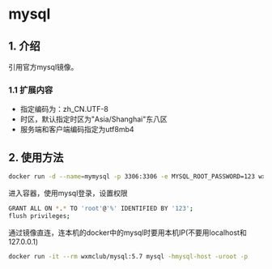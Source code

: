 # mysql

## 1. 介绍

引用官方mysql镜像。

### 1.1 扩展内容

* 指定编码为：zh_CN.UTF-8
* 时区，默认指定时区为"Asia/Shanghai"东八区
* 服务端和客户端编码指定为utf8mb4

## 2. 使用方法

```bash
docker run -d --name=mymysql -p 3306:3306 -e MYSQL_ROOT_PASSWORD=123 wxmclub/mysql:5.7
```

进入容器，使用mysql登录，设置权限
```bash
GRANT ALL ON *.* TO 'root'@'%' IDENTIFIED BY '123';
flush privileges;
```

通过镜像直连，连本机的docker中的mysql时要用本机IP(不要用localhost和127.0.0.1)
```bash
docker run -it --rm wxmclub/mysql:5.7 mysql -hmysql-host -uroot -p
```
